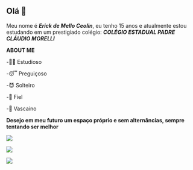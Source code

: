 ## Olá 👋

Meu nome é _**Erick de Mello Ceolin**_, eu tenho 15 anos e atualmente estou estudando em um prestigiado colégio: _**COLÉGIO ESTADUAL PADRE CLÁUDIO MORELLI**_

**ABOUT ME**

-✍🏻 Estudioso

-😴 Preguiçoso

-😈 Solteiro

-🙏 Fiel

-💢 Vascaino

**Desejo em meu futuro um espaço próprio e sem alternâncias, sempre tentando ser melhor**


![](https://media1.tenor.com/m/8zYbg-_qR3QAAAAC/megumin-blush-megumin-konosuba.gif)

![](https://media1.tenor.com/m/CQat5ol-JTMAAAAd/brainrot-cringe.gif)

![](https://youtu.be/RTmE_ic2fWk)
